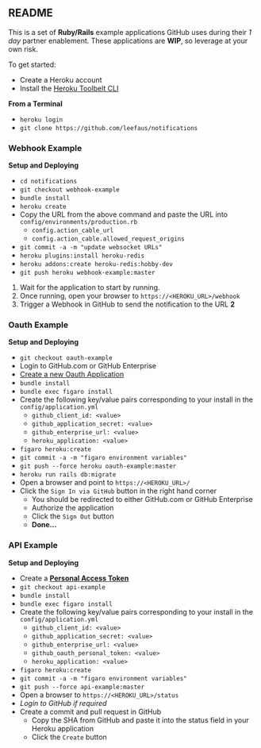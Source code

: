 ## README

This is a set of **Ruby/Rails** example applications GitHub uses during their _1 day_ partner enablement.  These applications are **WIP**, so leverage at your own risk.

To get started:

- Create a Heroku account
- Install the [Heroku Toolbelt CLI](https://toolbelt.heroku.com/)

**From a Terminal**  
- `heroku login`
- `git clone https://github.com/leefaus/notifications`

### Webhook Example

**Setup and Deploying**

- `cd notifications`
- `git checkout webhook-example`
- `bundle install`
- `heroku create`
- Copy the URL from the above command and paste the URL into `config/environments/production.rb`
  - `config.action_cable_url`
  - `config.action_cable.allowed_request_origins`
- `git commit -a -m "update websocket URLs"`
- `heroku plugins:install heroku-redis`
- `heroku addons:create heroku-redis:hobby-dev`
- `git push heroku webhook-example:master`

1. Wait for the application to start by running.  
2. Once running, open your browser to `https://<HEROKU_URL>/webhook`
3. Trigger a Webhook in GitHub to send the notification to the URL **2**

### Oauth Example

**Setup and Deploying**

- `git checkout oauth-example`
- Login to GitHub.com or GitHub Enterprise
- [Create a new Oauth Application](https://help.github.com/enterprise/admin/guides/user-management/using-github-oauth/)
- `bundle install`
- `bundle exec figaro install`
- Create the following key/value pairs corresponding to your install in the `config/application.yml`
  - `github_client_id: <value>`
  - `github_application_secret: <value>`
  - `github_enterprise_url: <value>`
  - `heroku_application: <value>`
- `figaro heroku:create`
- `git commit -a -m "figaro environment variables"`
- `git push --force heroku oauth-example:master`
- `heroku run rails db:migrate`
- Open a browser and point to `https://<HEROKU_URL>/`
- Click the `Sign In via GitHub` button in the right hand corner
  - You should be redirected to either GitHub.com or GitHub Enterprise
  - Authorize the application 
  - Click the `Sign Out` button
  - **Done...**

### API Example

**Setup and Deploying**

- Create a [**Personal Access Token**](https://help.github.com/articles/creating-an-access-token-for-command-line-use/)
- `git checkout api-example`
- `bundle install`
- `bundle exec figaro install`
- Create the following key/value pairs corresponding to your install in the `config/application.yml`
  - `github_client_id: <value>`
  - `github_application_secret: <value>`
  - `github_enterprise_url: <value>`
  - `github_oauth_personal_token: <value>`
  - `heroku_application: <value>`
- `figaro heroku:create`
- `git commit -a -m "figaro environment variables"`
- `git push --force api-example:master`
- Open a browser to `https://<HEROKU_URL>/status`
- _Login to GitHub if required_
- Create a commit and pull request in GitHub
  - Copy the SHA from GitHub and paste it into the status field in your Heroku application
  - Click the `Create` button
